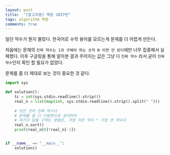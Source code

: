 ```yaml
---
layout: post
title:  "[알고리즘] 백준 1037번"
tags: algorithm 백준
comments: true
---
```


일단 약수가 뭔지 몰랐다. 한국어로 수학 용어를 모르는게 문제를 더 어렵게 만든다.

처음에는 문제의 `진짜 약수는 1과 구해야 하는 숫자 N 이면 안 된다`에만 너무 집중해서 실패했다. 이후 구글링을 통해 알아본 결과 주어지는 값은 그냥 다 `진짜 약수` 라서 굳이 `진짜 약수`인지 확인 할 필요가 없었다.

문제를 좀 더 제대로 보는 것이 중요한 것 같다.

```python
import sys

def solution():
    tc = int(sys.stdin.readline().strip())
    real_n = list(map(int, sys.stdin.readline().strip().split(" ")))
    
    # 모든 것이 진짜 약수다
    # 문제를 좀 더 다방면으로 생각하자
    # 여기서 답을 구하는 방법은, 가장 작은 약수 * 가장 큰 약수다
    real_n.sort()
    print(real_n[0]*real_n[-1])


if __name__ == "__main__":
    solution()
```